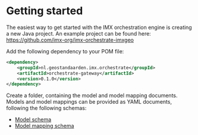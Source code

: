# Getting started

The easiest way to get started with the IMX orchestration engine is creating a new Java project. An example project can
be found here: https://github.com/imx-org/imx-orchestrate-imxgeo

Add the following dependency to your POM file:

```xml
<dependency>
    <groupId>nl.geostandaarden.imx.orchestrate</groupId>
    <artifactId>orchestrate-gateway</artifactId>
    <version>0.1.0</version>
</dependency>
```

Create a folder, containing the model and model mapping documents. Models and model mappings  can be provided as YAML documents, following
the following schemas:
- [Model schema](/parser-yaml/src/main/resources/model.yaml)
- [Model mapping schema](/parser-yaml/src/main/resources/model-mapping.yaml)
